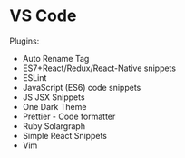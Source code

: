 # VS Code

Plugins:

* Auto Rename Tag
* ES7+React/Redux/React-Native snippets
* ESLint
* JavaScript (ES6) code snippets
* JS JSX Snippets
* One Dark Theme
* Prettier - Code formatter
* Ruby Solargraph
* Simple React Snippets
* Vim
